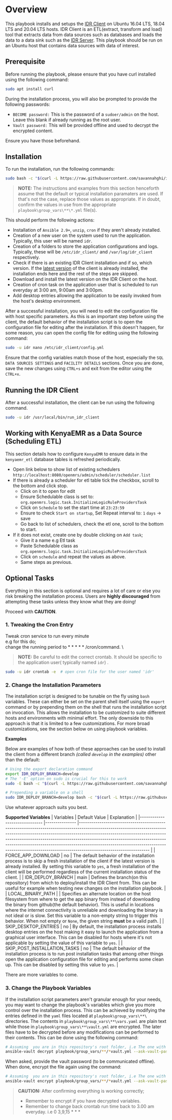 # Overview
This playbook installs and setups the [IDR Client](https://github.com/savannahghi/idr-client) on Ubuntu 16.04 LTS, 18.04 LTS and 20.04 LTS hosts. IDR Client is an ETL(extract, transform and load) tool that extracts data from data sources such as databases and loads the data to a data sink such as the [IDR Server](https://github.com/savannahghi/idr-server). This playbook should be run on an Ubuntu host that contains data sources with data of interest.


## Prerequisite
Before running the playbook, please ensure that you have curl installed using the following command:
```bash
sudo apt install curl
```

During the installation process, you will also be prompted to provide the following passwords:
- `BECOME password:` This is the password of a `sudoer/admin` on the host. Leave this blank if already running as the root user.
- `Vault password:` This will be provided offline and used to decrypt the encrypted content.

Ensure you have those beforehand.


## Installation

To run the installation, run the following commands:

```bash
sudo bash -c "$(curl -L https://raw.githubusercontent.com/savannahghi/idr_client_deploy/main/install.sh)"
```

> **NOTE:** The instructions and examples from this section henceforth assume that the default or typical installation paramaters are used. If that's not the case, replace those values as appropriate. If in doubt, confirm the values in use from the appropriate `playbook\group_vars\**\*.yml` file(s). 

This should perform the following actions:
- Installation of `Ansible 2.9+`, `unzip`, `cron` if they aren't already installed.
- Creation of a new user on the system used to run the application. Typically, this user will be  named `idr`.
- Creation of a folders to store the application configurations and logs. Typically, these will be `/etc/idr_client/` and `/var/log/idr_client` respectively.
- Check if there is an existing IDR Client installation and if so, which version. If the [latest version](https://github.com/savannahghi/idr-client/releases) of the client is already installed, the installation ends here and the rest of the steps are skipped.
- Download and install the latest version on the IDR Client on the host.
- Creation of cron task on the application user that is scheduled to run everyday at 3:00 am, 9:00am and 3:00pm.
- Add desktop entries allowing the application to be easily invoked from the host's desktop environment.

After a successful installation, you will need to edit the configuration file with host specific parameters. As this is an important step before using the client, the default behavior of the installation script is to open the configuration file for editing after the installation. If this doesn't happen, for some reason, you can open the config file for editing using the following command:

```bash
sudo -u idr nano /etc/idr_client/config.yml
```

Ensure that the config variables match those of the host, especially the `SQL DATA SOURCES SETTINGS` and `FACILITY DETAILS` sections. Once you are done, save the new changes using `CTRL+s`  and exit from the editor using the `CTRL+x`.


## Running the IDR Client
After a successful installation, the client can be run using the following command.

```bash
sudo -u idr /usr/local/bin/run_idr_client
```


## Working with KenyaEMR as a Data Source (Scheduling ETL)
This section details how to configure `KenyaEMR` to ensure data in the `kenyaemr_etl` database tables is refreshed periodically.
- Open link below to show list of existing schedulers
 `http://localhost:8080/openmrs/admin/scheduler/scheduler.list`
- If there is already a scheduler for etl table tick the checkbox, scroll to the bottom and click stop.
    - Click on it to open for edit
    - Ensure Schedulable class is set to: `org.openmrs.logic.task.InitializeLogicRuleProvidersTask`
    - Click on `Schedule` to set the start time at `23:23:59`
    - Ensure to check `Start on startup`, Set Repeat interval to: `1` `days` -> save
    - Go back to list of schedulers, check the etl one, scroll to the bottom to start.
- If it does not exist, create one by double clicking on `Add task`;
    - Give it a name e.g Etl task
    - Paste Schedulable class as `org.openmrs.logic.task.InitializeLogicRuleProvidersTask`
    - Click on `schedule` and repeat the values as above.
    - Same steps as previous.

## Optional Tasks
Everything in this section is optional and requires a lot of care or else you risk breaking the installation process. Users are **highly discouraged** from attempting these tasks unless they know what they are doing!

Proceed with **CAUTION**.

### 1. Tweaking the Cron Entry
Tweak cron service to run every minute \
e.g for this do; \
change the running period to  * * * * * /cron/command. \
> **NOTE:** Be careful to edit the correct crontab. It should be specific to the application user( typically named `idr`) .

```bash
sudo -u idr crontab -e  # open cron file for the user named 'idr'
```
### 2. Change the Installation Parameters
The installation script is designed to be tunable on the fly using `bash` variables. These can either be set on the parent shell itself using the `export` command or by prepending them on the shell that runs the installation script on invocation. This allows the installation to be customized to suite different hosts and environments with minimal effort. The only downside to this approach is that it is limited to a few customizations. For more broad customizations, see the section below on using playbook variables.

**Examples**

Below are examples of how both of these approaches can be used to install the client from a different branch *(called `develop` in the examples)* other than the default:

```bash
# Using the export declaration command
export IDR_DEPLOY_BRANCH=develop
# The '-E' option on sudo is crucial for this to work
sudo -E bash -c "$(curl -L https://raw.githubusercontent.com/savannahghi/idr_client_deploy/main/install.sh)"
```

```bash
# Prepending a variable on a shell
sudo IDR_DEPLOY_BRANCH=develop bash -c "$(curl -L https://raw.githubusercontent.com/savannahghi/idr_client_deploy/main/install.sh)"
```

Use whatever approach suits you best.

**Supported Variables**
| Variables                    	| Default Value 	| Explanation                                                                                                                                                                                                                                                                                                                                                                                                                            	|
|------------------------------	|---------------	|----------------------------------------------------------------------------------------------------------------------------------------------------------------------------------------------------------------------------------------------------------------------------------------------------------------------------------------------------------------------------------------------------------------------------------------	|
| FORCE_APP_DOWNLOAD           	| no            	| The default behavior of the installation process is to skip a fresh installation of the client if the latest version is already installed. By setting this variable to `yes`, a fresh installation of the client will be performed regardless of the current installation status of the client.                                                                                                                                        	|
| IDR_DEPLOY_BRANCH            	| main          	| Defines the branch(on this repository) from which to deploy/install the IDR Client from. This can be useful for example when testing new changes on the installation playbook.                                                                                                                                                                                                                                                         	|
| LOCAL_BINARY_PATH            	|               	| Specifies an alternate location on the host filesystem from where to get the app binary from instead of downloading the binary from github(the default behavior). This is useful in locations where the internet connectivity is unreliable and downloading the binary is not ideal or is slow. Set this variable to a non-empty string to trigger this behavior. When not empty or `None`, the given string **must** be a valid path. 	|
| SKIP_DESKTOP_ENTRIES         	| no            	| By default, the installation process installs desktop entries on the host making it easy to launch the application from a graphical user interface. This can be disabled for hosts where it's not applicable by setting the value of this variable to `yes`.                                                                                                                                                                           	|
| SKIP_POST_INSTALLATION_TASKS 	| no            	| The default behavior of the installation process is to run post installation tasks that among other things open the application configuration file for editing and performs some clean up. This can be disabled by setting this value to `yes`.                                                                                                                                                                                        	|

There are more variables to come.
### 3. Change the Playbook Variables

If the installation script parameters aren't granular enough for your needs, you may want to change the playbook's variables which give you more control over the installation process. This can be achieved by modifying the entries defined in the `yaml` files located at `playbook\group_vars\**\` directories. The contents in `playbook\group_vars\**\vars.yaml` are plain text while those in `playbook\group_vars\**\vault.yml` are encrypted. The later files have to be decrypted before any modifications can be performed to their contents. This can be done using the following command:

```bash
# Assuming  you are in this repository's root folder, i.e The one with the README.md file
ansible-vault decrypt playbook/group_vars/**/*vault.yml --ask-vault-pass 
```

When asked, provide the vault password (to be communicated offline). When done, encrypt the file again using the command:


```bash
# Assuming  you are in this repository's root folder, i.e The one with the README.md file
ansible-vault encrypt playbook/group_vars/**/*vault.yml --ask-vault-pass 
```

> **CAUTION:** After confirming everything is working correctly;
> - Remember to encrypt if you have decrypted variables.
> - Remember to change back crontab run time back to 3.00 am everyday. i.e  0 3,9,15 * * *

